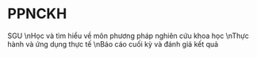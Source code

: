 # PPNCKH 
SGU
\nHọc và tìm hiểu về môn phương pháp nghiên cứu khoa học
\nThực hành và ứng dụng thực tế
\nBáo cáo cuối kỳ và đánh giá kết quả
